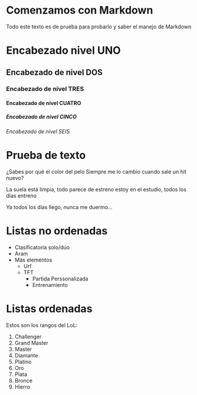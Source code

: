 # Comenzamos con Markdown

Todo este texto es de prueba para probarlo
y saber el manejo de Markdown

# Encabezado nivel UNO
## Encabezado de nivel DOS
### Encabezado de nivel TRES
#### Encabezado de nivel CUATRO
##### Encabezado de nivel CINCO
###### Encabezado de nivel SEIS

# Prueba de texto

¿Sabes por qué el color del pelo
Siempre me lo cambio cuando sale un hit nuevo?

La suela está limpia, todo parece de estreno estoy en el estudio, todos los días entreno

Ya todos los días llego, nunca me duermo…

# Listas no ordenadas

* Clasificatoria solo/dúo
* Aram
* Más elementos
  * Urf
  * TFT
    * Partida Perssonalizada
    * Entrenamiento

# Listas ordenadas

Estos son los rangos del LoL:

1. Challenger
2. Grand Master
3. Master
4. Diamante
5. Platino
6. Oro
7. Plata
8. Bronce
9. Hierro

